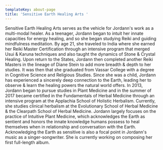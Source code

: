 ```yaml
---
templateKey: about-page
title: 'Sensitive Earth Healing Arts '
---
```


Sensitive Earth Healing Arts serves as the vehicle for Jordann's work as a multi-modal healer. As a teenager, Jordann began to intuit her innate capacities for energy healing, and so she began studying Reiki and guiding mindfulness meditation. By age 21, she traveled to India where she earned her Reiki Master Certification through an intensive program that merged Usui & Karuna techniques and also taught the dynamics of Stone & Crystal Healing. Upon return to the States, Jordann then completed another Reiki Masters in the lineage of Diane Stein to add more breadth & depth to her studies. It was then that she graduated from Vassar College with a degree in Cognitive Science and Religious Studies.
Since she was a child, Jordann has experienced a sincerely deep connection to the Earth, leading her to observe & learn the healing powers the natural world offers. In 2013, Jordann began to pursue studies in Plant Medicine and in the summer of 2017 became certified in the Fundamentals of Herbal Medicine through an intensive program at the Applachia School of Holistic Herbalism. Currently, she studies clinical herbalism at the Evolutionary School of Herbal Medicine & the Clearpath School of Herbal Medicine. Jordann largely focuses on the practice of Intuitive Plant Medicine, which acknowledges the Earth as sentient and honors the innate knowledge humans possess to heal themselves when in relationship and conversation with the Earth. Acknowledging the Earth as sensitive is also a focal point in Jordann's music as a singer-songwriter. She is currently working on composing her first full-length album.
